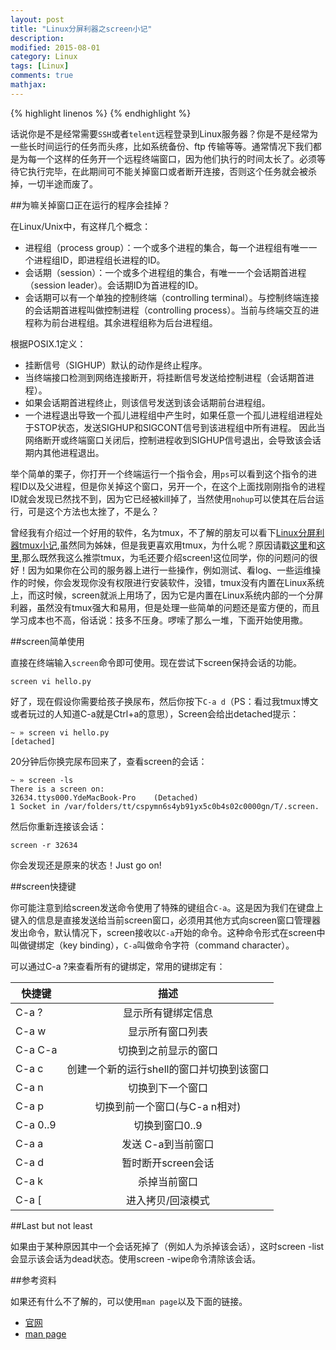 ```yaml
---
layout: post
title: "Linux分屏利器之screen小记"
description: 
modified: 2015-08-01 
category: Linux
tags: [Linux]
comments: true
mathjax: 
---
```


{% highlight linenos %}
{% endhighlight %}

话说你是不是经常需要`SSH`或者`telent`远程登录到Linux服务器？你是不是经常为一些长时间运行的任务而头疼，比如系统备份、ftp 传输等等。通常情况下我们都是为每一个这样的任务开一个远程终端窗口，因为他们执行的时间太长了。必须等待它执行完毕，在此期间可不能关掉窗口或者断开连接，否则这个任务就会被杀掉，一切半途而废了。

##为嘛关掉窗口正在运行的程序会挂掉？

在Linux/Unix中，有这样几个概念：
* 进程组（process group）：一个或多个进程的集合，每一个进程组有唯一一个进程组ID，即进程组长进程的ID。
* 会话期（session）：一个或多个进程组的集合，有唯一一个会话期首进程（session leader）。会话期ID为首进程的ID。
* 会话期可以有一个单独的控制终端（controlling terminal）。与控制终端连接的会话期首进程叫做控制进程（controlling process）。当前与终端交互的进程称为前台进程组。其余进程组称为后台进程组。

根据POSIX.1定义：

* 挂断信号（SIGHUP）默认的动作是终止程序。
* 当终端接口检测到网络连接断开，将挂断信号发送给控制进程（会话期首进程）。
* 如果会话期首进程终止，则该信号发送到该会话期前台进程组。
* 一个进程退出导致一个孤儿进程组中产生时，如果任意一个孤儿进程组进程处于STOP状态，发送SIGHUP和SIGCONT信号到该进程组中所有进程。
因此当网络断开或终端窗口关闭后，控制进程收到SIGHUP信号退出，会导致该会话期内其他进程退出。

举个简单的栗子，你打开一个终端运行一个指令会，用`ps`可以看到这个指令的进程ID以及父进程，但是你关掉这个窗口，另开一个，在这个上面找刚刚指令的进程ID就会发现已然找不到，因为它已经被kill掉了，当然使用`nohup`可以使其在后台运行，可是这个方法也太挫了，不是么？

曾经我有介绍过一个好用的软件，名为tmux，不了解的朋友可以看下[Linux分屏利器tmux小记][1],虽然同为姊妹，但是我更喜欢用tmux，为什么呢？原因请戳[这里][2]和[这里][3],那么既然我这么推崇tmux，为毛还要介绍screen!这位同学，你的问题问的很好！因为如果你在公司的服务器上进行一些操作，例如测试、看log、一些运维操作的时候，你会发现你没有权限进行安装软件，没错，tmux没有内置在Linux系统上，而这时候，screen就派上用场了，因为它是内置在Linux系统内部的一个分屏利器，虽然没有tmux强大和易用，但是处理一些简单的问题还是蛮方便的，而且学习成本也不高，俗话说：技多不压身。啰嗦了那么一堆，下面开始使用撒。

##screen简单使用

直接在终端输入`screen`命令即可使用。现在尝试下screen保持会话的功能。

	screen vi hello.py

好了，现在假设你需要给孩子换尿布，然后你按下`C-a d`（PS：看过我tmux博文或者玩过的人知道C-a就是Ctrl+a的意思），Screen会给出detached提示：
	
	~ » screen vi hello.py
	[detached]

20分钟后你换完尿布回来了，查看screen的会话：
	
	~ » screen -ls                                                                                       
	There is a screen on:
	32634.ttys000.YdeMacBook-Pro	(Detached)
	1 Socket in /var/folders/tt/cspymn6s4yb91yx5c0b4s02c0000gn/T/.screen.

然后你重新连接该会话：

	screen -r 32634

你会发现还是原来的状态！Just go on!

##screen快捷键

你可能注意到给screen发送命令使用了特殊的键组合`C-a`。这是因为我们在键盘上键入的信息是直接发送给当前screen窗口，必须用其他方式向screen窗口管理器发出命令，默认情况下，screen接收以`C-a`开始的命令。这种命令形式在screen中叫做键绑定（key binding），`C-a`叫做命令字符（command character）。

可以通过C-a ?来查看所有的键绑定，常用的键绑定有：

| 快捷键   |描述 |
|---|:---:|
| C-a ?	  |显示所有键绑定信息|
| C-a w	  |显示所有窗口列表|
| C-a C-a |	切换到之前显示的窗口|
| C-a c	  |创建一个新的运行shell的窗口并切换到该窗口|
| C-a n	  |切换到下一个窗口|
| C-a p	  |切换到前一个窗口(与C-a n相对)|
| C-a 0..9|	切换到窗口0..9|
| C-a a	  |发送 C-a到当前窗口|
| C-a d	  |暂时断开screen会话|
| C-a k	  |杀掉当前窗口|
| C-a [	  |进入拷贝/回滚模式|

##Last but not least

如果由于某种原因其中一个会话死掉了（例如人为杀掉该会话），这时screen -list会显示该会话为dead状态。使用screen -wipe命令清除该会话。

##参考资料

如果还有什么不了解的，可以使用`man page`以及下面的链接。

* [官网][5]
* [man page][4]




[1]: http://voidy.net/linux_tmux/
[2]: http://superuser.com/questions/236158/tmux-vs-screen
[3]: http://dominik.honnef.co/posts/2010/10/why_you_should_try_tmux_instead_of_screen/
[4]: http://www.slac.stanford.edu/comp/unix/package/epics/extensions/iocConsole/screen.1.html
[5]: http://www.gnu.org/software/screen/